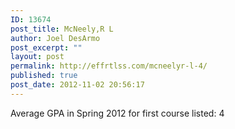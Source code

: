 ```yaml
---
ID: 13674
post_title: McNeely,R L
author: Joel DesArmo
post_excerpt: ""
layout: post
permalink: http://effrtlss.com/mcneelyr-l-4/
published: true
post_date: 2012-11-02 20:56:17
---
```

<p>Average GPA in Spring 2012 for first course listed: 4</p>